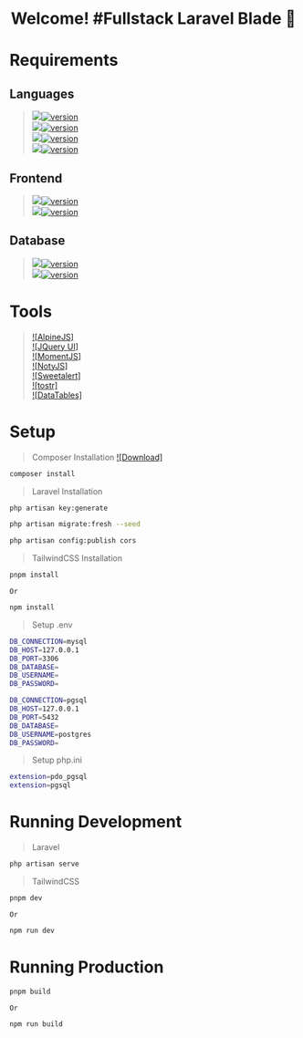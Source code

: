<h1 align='center'>Welcome! #Fullstack Laravel Blade 🚀</h1>

# Requirements
## Languages
> [<img src="https://img.shields.io/badge/PHP-777BB4?style=for-the-badge&logo=php&logoColor=white" />![version](https://img.shields.io/badge/version-8.2.12-blue)](https://sourceforge.net/projects/xampp/files/XAMPP%20Windows/8.2.12/xampp-windows-x64-8.2.12-0-VS16-installer.exe/download) </br>
> [<img src="https://img.shields.io/badge/Laravel-FF2D20?style=for-the-badge&logo=laravel&logoColor=white" />![version](https://img.shields.io/badge/version-11.xx-blue)](https://laravel.com/docs/11.x/installation) </br>
> [<img src="https://img.shields.io/badge/jQuery-0769AD?style=for-the-badge&logo=jquery&logoColor=white" />![version](https://img.shields.io/badge/version-3.7.1-blue)](https://cdnjs.com/libraries/jquery) </br>
> [<img src="https://img.shields.io/badge/Node%20js-339933?style=for-the-badge&logo=nodedotjs&logoColor=white" />![version](https://img.shields.io/badge/version-21.7.1-blue)](https://nodejs.org/en/download/prebuilt-installer) </br>

## Frontend
> [<img src="https://img.shields.io/badge/Font_Awesome-339AF0?style=for-the-badge&logo=fontawesome&logoColor=white" />![version](https://img.shields.io/badge/version-6.5.2-blue)](https://cdnjs.com/libraries/font-awesome) </br>
> [<img src="https://img.shields.io/badge/Tailwind_CSS-38B2AC?style=for-the-badge&logo=tailwind-css&logoColor=white" />![version](https://img.shields.io/badge/version-1.7-blue)](https://tailwindcss.com/docs/guides/vite#vue) </br>

## Database
> [<img src="https://img.shields.io/badge/MySQL-005C84?style=for-the-badge&logo=mysql&logoColor=white" />![version](https://img.shields.io/badge/version-8.0.39-blue)](https://dev.mysql.com/downloads/installer/) </br>
> [<img src="https://img.shields.io/badge/PostgreSQL-316192?style=for-the-badge&logo=postgresql&logoColor=white" />![version](https://img.shields.io/badge/version-17.2-blue)](https://www.enterprisedb.com/downloads/postgres-postgresql-downloads) </br>

# Tools
> [![AlpineJS]](https://alpinejs.dev/essentials/installation) </br>
> [![JQuery UI]](https://jqueryui.com) </br>
> [![MomentJS]](https://momentjs.com) </br>
> [![NotyJS]](https://www.jsdelivr.com/package/npm/noty) </br>
> [![Sweetalert]](https://sweetalert2.github.io) </br>
> [![tostr]](https://www.jsdelivr.com/package/npm/toastr) </br>
> [![DataTables]](https://datatables.net/download/) </br>

# Setup
> Composer Installation
> [![Download]](https://getcomposer.org/download/) </br>
```bash
composer install
```
> Laravel Installation
```bash
php artisan key:generate
```
```bash
php artisan migrate:fresh --seed
```
```bash
php artisan config:publish cors
```
> TailwindCSS Installation
```bash
pnpm install
```
`Or`
```bash
npm install
```
> Setup .env
```bash
DB_CONNECTION=mysql
DB_HOST=127.0.0.1
DB_PORT=3306
DB_DATABASE=
DB_USERNAME=
DB_PASSWORD=
```
```bash
DB_CONNECTION=pgsql
DB_HOST=127.0.0.1
DB_PORT=5432
DB_DATABASE=
DB_USERNAME=postgres
DB_PASSWORD=
```
> Setup php.ini
```bash
extension=pdo_pgsql
extension=pgsql
```

# Running Development
> Laravel
```bash
php artisan serve
```
> TailwindCSS
```bash
pnpm dev
```
`Or`
```bash
npm run dev
```

# Running Production
```bash
pnpm build
```
`Or`
```bash
npm run build
```
